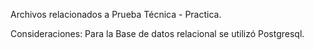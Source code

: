 Archivos relacionados a Prueba Técnica - Practica.

Consideraciones: Para la Base de datos relacional se utilizó Postgresql.
